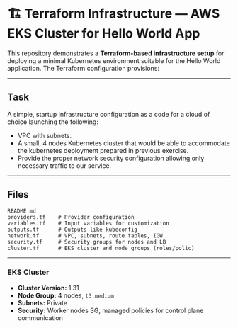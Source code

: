 # 🏗️ Terraform Infrastructure — AWS EKS Cluster for Hello World App

This repository demonstrates a **Terraform-based infrastructure setup** for deploying a minimal Kubernetes environment suitable for the Hello World application.
The Terraform configuration provisions:


---

## Task
A simple, startup infrastructure configuration as a code for a cloud of choice launching the following:
* VPC with subnets.
* A small, 4 nodes Kubernetes cluster that would be able to accommodate the kubernetes deployment prepared in previous exercise.
* Provide the proper network security configuration allowing only necessary traffic to our service.

---

## Files

```
README.md
providers.tf    # Provider configuration
variables.tf    # Input variables for customization
outputs.tf      # Outputs like kubeconfig
network.tf      # VPC, subnets, route tables, IGW
security.tf     # Security groups for nodes and LB      
cluster.tf      # EKS cluster and node groups (roles/polic)
```

---


### EKS Cluster

* **Cluster Version:** 1.31
* **Node Group:** 4 nodes, `t3.medium`
* **Subnets:** Private
* **Security:** Worker nodes SG, managed policies for control plane communication